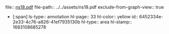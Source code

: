 file:: [ns18.pdf](../assets/ns18.pdf)
file-path:: ../../assets/ns18.pdf
exclude-from-graph-view:: true

- [:span]
  ls-type:: annotation
  hl-page:: 33
  hl-color:: yellow
  id:: 6452334e-2e33-4c76-a826-41ef7935130b
  hl-type:: area
  hl-stamp:: 1683108685278
